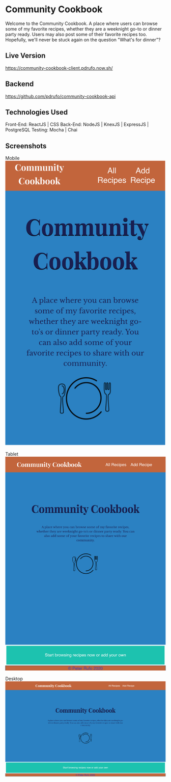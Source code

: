 # Community Cookbook
Welcome to the Community Cookbook. A place where users can browse some of my favorite recipes, whether they are a weeknight go-to or dinner party ready. Users may also post some of their favorite recipes too. Hopefully, we'll never be stuck again on the question "What's for dinner"?

## Live Version
https://community-cookbook-client.pdrufo.now.sh/

## Backend
https://github.com/pdrufo/community-cookbook-api

## Technologies Used
Front-End: ReactJS | CSS
Back-End: NodeJS | KnexJS | ExpressJS | PostgreSQL
Testing: Mocha | Chai

## Screenshots
Mobile
![Mobile](https://github.com/pdrufo/community-cookbook-client/blob/master/src/Images/mobile.png)

Tablet
![Tablet](https://github.com/pdrufo/community-cookbook-client/blob/master/src/Images/tablet.png)

Desktop
![Desktop](https://github.com/pdrufo/community-cookbook-client/blob/master/src/Images/desktop.png)